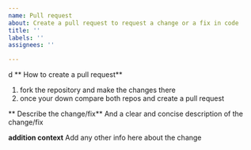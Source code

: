 ```yaml
---
name: Pull request
about: Create a pull request to request a change or a fix in code
title: ''
labels: ''
assignees: ''

---
```

d
** How to create a pull request**
1. fork the repository and make the changes there
2. once your down compare both repos and create a pull request

** Describe the change/fix**
And a  clear and concise description of the change/fix

**addition context**
Add any other info here about the change

